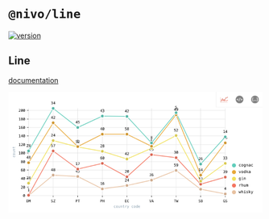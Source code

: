 # `@nivo/line`

[![version](https://img.shields.io/npm/v/@nivo/line.svg?style=flat-square)](https://www.npmjs.com/package/@nivo/line)

## Line

[documentation](http://nivo.rocks/#/line)

![Line](./doc/line.png)
